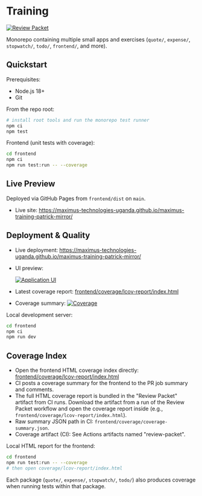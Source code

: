 # Training

[![Review Packet](https://github.com/Maximus-Technologies-Uganda/Training/actions/workflows/review-packet.yml/badge.svg)](https://github.com/Maximus-Technologies-Uganda/Training/actions/workflows/review-packet.yml)

Monorepo containing multiple small apps and exercises (`quote/`, `expense/`, `stopwatch/`, `todo/`, `frontend/`, and more).

## Quickstart

Prerequisites:

- Node.js 18+
- Git

From the repo root:

```bash
# install root tools and run the monorepo test runner
npm ci
npm test
```

Frontend (unit tests with coverage):

```bash
cd frontend
npm ci
npm run test:run -- --coverage
```

## Live Preview

Deployed via GitHub Pages from `frontend/dist` on `main`.

- Live site: https://maximus-technologies-uganda.github.io/maximus-training-patrick-mirror/

## Deployment & Quality

- Live deployment: https://maximus-technologies-uganda.github.io/maximus-training-patrick-mirror/
- UI preview:

  [![Application UI](docs/assets/screenshot-app.png)](https://maximus-technologies-uganda.github.io/maximus-training-patrick-mirror/)

- Latest coverage report: [frontend/coverage/lcov-report/index.html](frontend/coverage/lcov-report/index.html)
- Coverage summary: [![Coverage](https://img.shields.io/badge/coverage-92%25-brightgreen)](frontend/coverage/lcov-report/index.html)

Local development server:

```bash
cd frontend
npm ci
npm run dev
```

## Coverage Index

- Open the frontend HTML coverage index directly: [frontend/coverage/lcov-report/index.html](frontend/coverage/lcov-report/index.html)
- CI posts a coverage summary for the frontend to the PR job summary and comments.
- The full HTML coverage report is bundled in the "Review Packet" artifact from CI runs. Download the artifact from a run of the Review Packet workflow and open the coverage report inside (e.g., `frontend/coverage/lcov-report/index.html`).
- Raw summary JSON path in CI: `frontend/coverage/coverage-summary.json`.
- Coverage artifact (CI): See Actions artifacts named "review-packet".

Local HTML report for the frontend:

```bash
cd frontend
npm run test:run -- --coverage
# then open coverage/lcov-report/index.html
```

Each package (`quote/`, `expense/`, `stopwatch/`, `todo/`) also produces coverage when running tests within that package.
